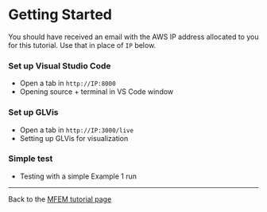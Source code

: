 # Getting Started

You should have received an email with the AWS IP address allocated to
you for this tutorial. Use that in place of `IP` below.

### Set up Visual Studio Code
- Open a tab in `http://IP:8000`
- Opening source + terminal in VS Code window

### Set up GLVis
- Open a tab in `http://IP:3000/live`
- Setting up GLVis for visualization

### Simple test
- Testing with a simple Example 1 run

---

Back to the [MFEM tutorial page](index.md)

<script type="text/x-mathjax-config">MathJax.Hub.Config({TeX: {equationNumbers: {autoNumber: "all"}}, tex2jax: {inlineMath: [['$','$']]}});</script>
<script type="text/javascript" src="https://cdnjs.cloudflare.com/ajax/libs/mathjax/2.7.2/MathJax.js?config=TeX-AMS_HTML"></script>
